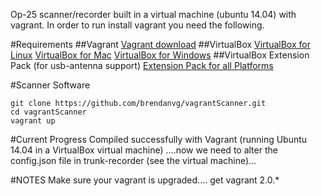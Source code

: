 Op-25 scanner/recorder built in a virtual machine (ubuntu 14.04) with vagrant.  In order to run install vagrant you need the following.  

#Requirements
##Vagrant 
[Vagrant download](https://www.vagrantup.com/downloads.html)
##VirtualBox 
[VirtualBox for Linux](https://www.virtualbox.org/wiki/Linux_Downloads)
[VirtualBox for Mac](http://download.virtualbox.org/virtualbox/5.0.4/VirtualBox-5.0.4-102546-OSX.dmg)
[VirtualBox for Windows](http://download.virtualbox.org/virtualbox/5.0.4/VirtualBox-5.0.4-102546-Win.exe)
##VirtualBox Extension Pack (for usb-antenna support)
[Extension Pack for all Platforms](http://download.virtualbox.org/virtualbox/5.0.4/Oracle_VM_VirtualBox_Extension_Pack-5.0.4-102546.vbox-extpack)

#Scanner Software 
```
git clone https://github.com/brendanvg/vagrantScanner.git
cd vagrantScanner
vagrant up
```

#Current Progress
Compiled successfully with Vagrant (running Ubuntu 14.04 in a VirtualBox virtual machine) ....now we need to alter the config.json file in trunk-recorder (see the virtual machine)...


#NOTES
Make sure your vagrant is upgraded.... get vagrant 2.0.*

